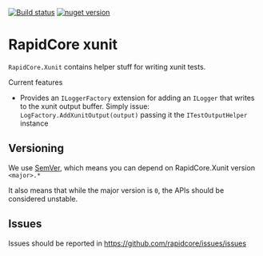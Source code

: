 [![Build status](https://ci.appveyor.com/api/projects/status/0a9kh4v7a6py068e?svg=true)](https://ci.appveyor.com/project/nover/rapidcore/branch/master)
[![nuget version][nuget-image]][nuget-url]

# RapidCore xunit

`RapidCore.Xunit` contains helper stuff for writing xunit tests. 

Current features

- Provides an `ILoggerFactory` extension for adding an `ILogger` that writes to the xunit output buffer. Simply issue: `LogFactory.AddXunitOutput(output)` passing it the `ITestOutputHelper` instance

## Versioning

We use [SemVer](http://semver.org/), which means you can depend on RapidCore.Xunit version `<major>.*`

It also means that while the major version is `0`, the APIs should be considered unstable.

## Issues

Issues should be reported in https://github.com/rapidcore/issues/issues

[nuget-image]: https://img.shields.io/nuget/v/RapidCore.Xunit.svg
[nuget-url]: https://www.nuget.org/packages/RapidCore.Xunit
